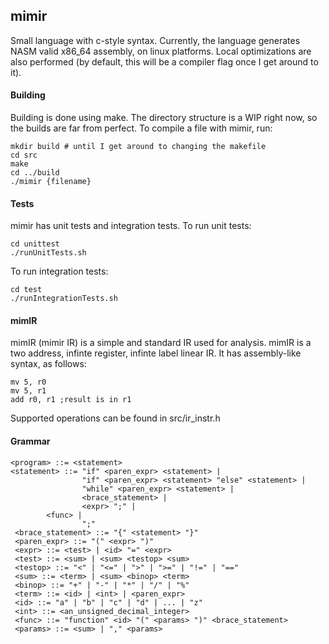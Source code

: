 ## mimir

Small language with c-style syntax. Currently, the language generates NASM valid x86_64 assembly, on linux platforms. Local optimizations are also performed (by default, this will be a compiler flag once I get around to it).

#### Building
Building is done using make. The directory structure is a WIP right now, so the builds are far from perfect. To compile a file with mimir, run:

```
mkdir build # until I get around to changing the makefile
cd src
make
cd ../build
./mimir {filename}
```

#### Tests
mimir has unit tests and integration tests.
To run unit tests:

```
cd unittest
./runUnitTests.sh
```

To run integration tests:

```
cd test
./runIntegrationTests.sh
```

#### mimIR

mimIR (mimir IR) is a simple and standard IR used for analysis. mimIR is a two address, infinte register, infinte
label linear IR. It has assembly-like syntax, as follows:
```
mv 5, r0
mv 5, r1
add r0, r1 ;result is in r1
```
Supported operations can be found in src/ir_instr.h


#### Grammar
```
<program> ::= <statement>
<statement> ::= "if" <paren_expr> <statement> |
                "if" <paren_expr> <statement> "else" <statement> |
                "while" <paren_expr> <statement> |
                <brace_statement> |
                <expr> ";" |
		<func> |
                ";"
 <brace_statement> ::= "{" <statement> "}"
 <paren_expr> ::= "(" <expr> ")"
 <expr> ::= <test> | <id> "=" <expr>
 <test> ::= <sum> | <sum> <testop> <sum>
 <testop> ::= "<" | "<=" | ">" | ">=" | "!=" | "=="
 <sum> ::= <term> | <sum> <binop> <term>
 <binop> ::= "+" | "-" | "*" | "/" | "%"
 <term> ::= <id> | <int> | <paren_expr>
 <id> ::= "a" | "b" | "c" | "d" | ... | "z"
 <int> ::= <an_unsigned_decimal_integer>
 <func> ::= "function" <id> "(" <params> ")" <brace_statement>
 <params> ::= <sum> | "," <params>
```